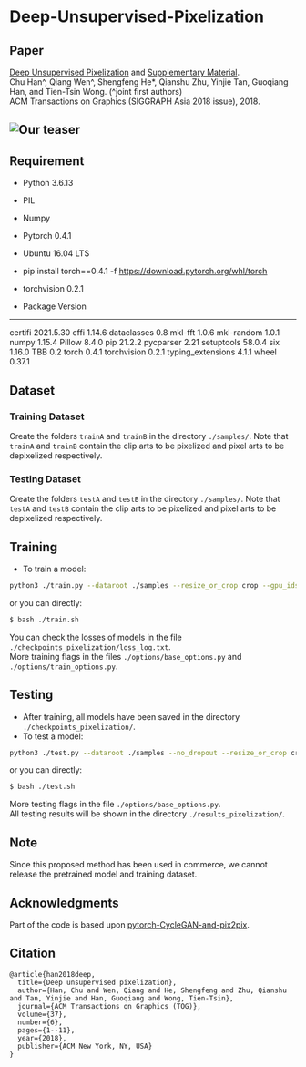 # Deep-Unsupervised-Pixelization
## Paper
[Deep Unsupervised Pixelization](http://www.cse.cuhk.edu.hk/~ttwong/papers/pixel/pixel.pdf) and [Supplementary Material](http://www.cse.cuhk.edu.hk/~ttwong/papers/pixel/pixel-supp.pdf).  
Chu Han^, Qiang Wen^, Shengfeng He*, Qianshu Zhu, Yinjie Tan, Guoqiang Han, and Tien-Tsin Wong. (^joint first authors)  
ACM Transactions on Graphics (SIGGRAPH Asia 2018 issue), 2018.  
## ![Our teaser](./teaser/teaser.png)
## Requirement
- Python 3.6.13
- PIL
- Numpy
- Pytorch 0.4.1
- Ubuntu 16.04 LTS
- pip install torch==0.4.1 -f https://download.pytorch.org/whl/torch
- torchvision 0.2.1

- Package           Version
----------------- ---------
certifi           2021.5.30
cffi              1.14.6
dataclasses       0.8
mkl-fft           1.0.6
mkl-random        1.0.1
numpy             1.15.4
Pillow            8.4.0
pip               21.2.2
pycparser         2.21
setuptools        58.0.4
six               1.16.0
TBB               0.2
torch             0.4.1
torchvision       0.2.1
typing_extensions 4.1.1
wheel             0.37.1

## Dataset
### Training Dataset
Create the folders `trainA` and `trainB` in the directory `./samples/`. Note that `trainA` and `trainB` contain the clip arts to be pixelized and pixel arts to be depixelized respectively.
### Testing Dataset
Create the folders `testA` and `testB` in the directory `./samples/`. Note that `testA` and `testB` contain the clip arts to be pixelized and pixel arts to be depixelized respectively.
## Training
* To train a model:
``` bash
python3 ./train.py --dataroot ./samples --resize_or_crop crop --gpu_ids 0
```  
or you can directly:
``` bash 
$ bash ./train.sh
```  
You can check the losses of models in the file `./checkpoints_pixelization/loss_log.txt`.  
More training flags in the files `./options/base_options.py` and `./options/train_options.py`.
## Testing
* After training, all models have been saved in the directory `./checkpoints_pixelization/`.
* To test a model:
``` bash
python3 ./test.py --dataroot ./samples --no_dropout --resize_or_crop crop --gpu_ids 0 --how_many 1 --which_epoch 200
```  
or you can directly:
``` bash 
$ bash ./test.sh
```  
More testing flags in the file `./options/base_options.py`.  
All testing results will be shown in the directory `./results_pixelization/`.
## Note
Since this proposed method has been used in commerce, we cannot release the pretrained model and training dataset.
## Acknowledgments
Part of the code is based upon [pytorch-CycleGAN-and-pix2pix](https://github.com/junyanz/pytorch-CycleGAN-and-pix2pix).
## Citation
```
@article{han2018deep,
  title={Deep unsupervised pixelization},
  author={Han, Chu and Wen, Qiang and He, Shengfeng and Zhu, Qianshu and Tan, Yinjie and Han, Guoqiang and Wong, Tien-Tsin},
  journal={ACM Transactions on Graphics (TOG)},
  volume={37},
  number={6},
  pages={1--11},
  year={2018},
  publisher={ACM New York, NY, USA}
}
```
